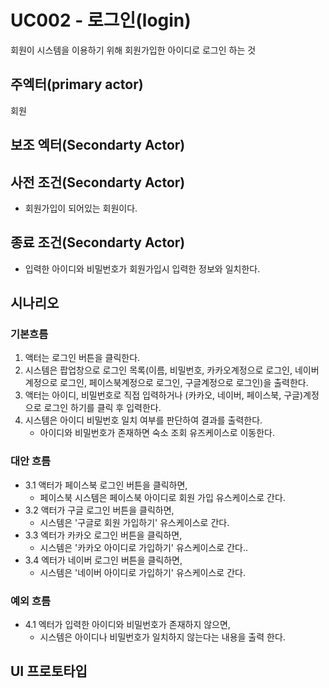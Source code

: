 # UC002 - 로그인(login)

회원이 시스템을 이용하기 위해 회원가입한 아이디로 로그인 하는 것  


## 주엑터(primary actor)
회원

## 보조 엑터(Secondarty Actor)
 

## 사전 조건(Secondarty Actor)
- 회원가입이 되어있는 회원이다.

## 종료 조건(Secondarty Actor)
- 입력한 아이디와 비밀번호가 회원가입시 입력한 정보와 일치한다. 


## 시나리오 

### 기본흐름
1. 액터는 로그인 버튼을 클릭한다.
2. 시스템은 팝업창으로 로그인 목록(이름, 비밀번호, 카카오계정으로 로그인, 네이버계정으로 로그인, 페이스북계정으로 로그인,
구글계정으로 로그인)을 출력한다. 
3. 액터는 아이디, 비밀번호로 직접 입력하거나 (카카오, 네이버, 페이스북, 구글)계정으로 로그인 하기를 클릭 후 입력한다. 
4. 시스템은 아이디 비밀번호 일치 여부를 판단하여 결과를 출력한다. 
   - 아이디와 비밀번호가 존재하면 숙소 조회 유즈케이스로 이동한다.
    

### 대안 흐름
- 3.1 액터가 페이스북 로그인 버튼을 클릭하면, 
     - 페이스북 시스템은 페이스북 아이디로 회원 가입 유스케이스로 간다.
- 3.2 액터가 구글 로그인 버튼을 클릭하면, 
     - 시스템은 '구글로 회원 가입하기' 유스케이스로 간다.
- 3.3 엑터가 카카오 로그인 버튼을 클릭하면,
     - 시스템은 '카카오 아이디로 가입하기' 유스케이스로 간다..
- 3.4 엑터가 네이버 로그인 버튼을 클릭하면,
     - 시스템은 '네이버 아이디로 가입하기' 유스케이스로 간다.
    
### 예외 흐름
- 4.1 엑터가 입력한 아이디와 비밀번호가 존재하지 않으면,
   - 시스템은 아이디나 비밀번호가 일치하지 않는다는 내용을 출력 한다.

    
  
## UI 프로토타입





